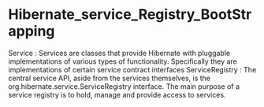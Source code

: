 # Hibernate_service_Registry_BootStrapping
Service : Services are classes that provide Hibernate with pluggable implementations of various types of functionality. Specifically they are implementations of certain service contract interfaces  ServiceRegistry : The central service API, aside from the services themselves, is the org.hibernate.service.ServiceRegistry interface. The main purpose of a service registry is to hold, manage and provide access to services.
